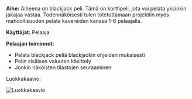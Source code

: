 **Aihe:** Aiheena on blackjack peli. Tämä on korttipeli, jota voi pelata yksinkin jakajaa vastaa. Todennäköisesti tulen totetuttamaan projektiin myös mahdollisuuden pelata kavereiden kanssa 1-6 pelaajalla.

**Käyttäjät:** Pelaaja

**Pelaajan toiminnot:**
- Pelata blackjack peliä blackjackin ohjeiden mukaisesti
- Pelin sisäisen valuutan käsittely
- Jonkin näköisten tilastojen seuraaminen

Luokkakaavio:

![Luokkakaavio](/dokumentaatio/uusiluokkakaavio.png)
